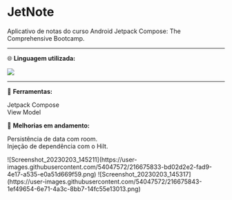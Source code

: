 # JetNote
Aplicativo de notas do curso Android Jetpack Compose: The Comprehensive Bootcamp.
<div>
<hr>
<p align="left">
  🌐 <strong>Linguagem utilizada:</strong>
</p>
  <a href="#" alt="Kotlin">
  <img src="https://img.shields.io/badge/kotlin-%237F52FF.svg?style=for-the-badge&logo=kotlin&logoColor=white" /></a>
  <hr>
  <p align="left">
  💼 <strong>Ferramentas:</strong>
  <div>
  Jetpack Compose
  <div>
  View Model
</p>
<p align="left">
  💼 <strong>Melhorias em andamento:</strong>
  <div>
  Persistência de data com room.
  <div>
  Injeção de dependência com o Hilt.
</p>
![Screenshot_20230203_145211](https://user-images.githubusercontent.com/54047572/216675833-bd02d2e2-fad9-4e17-a535-e0a51d669f59.png)
![Screenshot_20230203_145317](https://user-images.githubusercontent.com/54047572/216675843-1ef49654-6e71-4a3c-8bb7-14fc55e13013.png)


